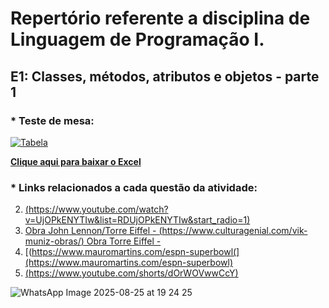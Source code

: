 # Repertório referente a disciplina de Linguagem de Programação I.

## E1: Classes, métodos, atributos e objetos - parte 1

### * Teste de mesa:

[![Tabela](https://github.com/user-attachments/assets/36635a65-de86-4425-816f-677665c8d247)](assets/relatorio.xlsx)

**[Clique aqui para baixar o Excel](https://github.com/user-attachments/files/22014706/calculo.media.1.xlsx)**









### * Links relacionados a cada questão da atividade:


2. [(https://www.youtube.com/watch?v=UjOPkENYTIw&list=RDUjOPkENYTIw&start_radio=1)](https://www.youtube.com/supported_browsers?next_url=https%3A%2F%2Fwww.youtube.com%2Fwatch%3Fv%3DUjOPkENYTIw&list=RDUjOPkENYTIw&start_radio=1)
3. [Obra John Lennon/Torre Eiffel - (https://www.culturagenial.com/vik-muniz-obras/) Obra Torre Eiffel - ](https://www.culturagenial.com/vik-muniz-obras/)
4. [(https://www.mauromartins.com/espn-superbowl(](https://www.mauromartins.com/espn-superbowl)
5. [(https://www.youtube.com/shorts/dOrWOVwwCcY)](https://www.youtube.com/shorts/dOrWOVwwCcY)



![WhatsApp Image 2025-08-25 at 19 24 25](https://github.com/user-attachments/assets/a5a46c02-fc6b-41bc-aa20-8e0c46e04468)

